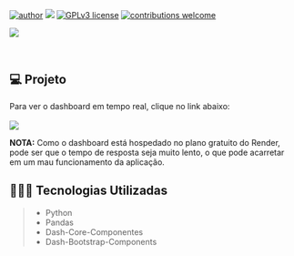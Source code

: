 [![author](https://img.shields.io/badge/author-andregustavo-red.svg)](https://www.linkedin.com/in/andr%C3%A9-gustavo-lopes-984bb119a/) [![](https://img.shields.io/badge/python-3.7+-blue.svg)](https://www.python.org/downloads/release/python-365/) [![GPLv3 license](https://img.shields.io/badge/License-GPLv3-blue.svg)](http://perso.crans.org/besson/LICENSE.html) [![contributions welcome](https://img.shields.io/badge/contributions-welcome-brightgreen.svg?style=flat)](https://github.com/andregustavo04)
<p>
  <img src="demo/gas_prices_dashboard_demo.gif">
</p
  <br><br>
  
  ## 💻 Projeto
  Para ver o dashboard em tempo real, clique no link abaixo: <br><br>
  <a href = "https://gas-prices-dashboard.onrender.com/"><img src="https://img.shields.io/badge/DASHBOARD-Preços da Gasolina no Brasil-darkblue" target="blank"></a>

  
  **NOTA:** Como o dashboard está hospedado no plano gratuito do Render, pode ser que o tempo de resposta seja muito lento, o que pode acarretar em um mau funcionamento da aplicação.
  
  ## 👨🏼‍💻 Tecnologias Utilizadas
  > - Python
  > - Pandas
  > - Dash-Core-Componentes
  > - Dash-Bootstrap-Components
